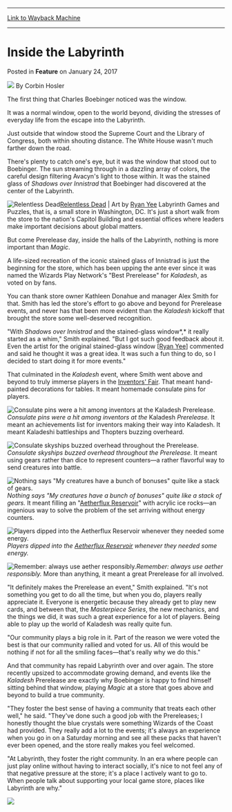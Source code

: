 
---
[Link to Wayback Machine](https://web.archive.org/web/20170126042701/http://magic.wizards.com/en/articles/archive/feature/inside-labyrinth-2017-01-24)

[_metadata_:author]:- "Corbin Hosler"
[_metadata_:description]:- "Corbin gets the low-down on a store that goes out of its way to immerse players in the worlds of Magic."
[_metadata_:generator]:- "Drupal 7 (http://drupal.org)"
[_metadata_:node]:- "1122146"
[_metadata_:publish_date]:- "2017-01-24"
[_metadata_:source]:- "div-main-content"
[_metadata_:title]:- "Inside the Labyrinth"
[_metadata_:wayback_capture_timestamp]:- "2017-01-26 04:27:01"
[_metadata_:wayback_raw_url]:- "https://web.archive.org/web/20170126042701id_/http://magic.wizards.com/en/articles/archive/feature/inside-labyrinth-2017-01-24"
[_metadata_:wayback_url]:- "http://magic.wizards.com/en/articles/archive/feature/inside-labyrinth-2017-01-24"
---


Inside the Labyrinth
====================



 Posted in **Feature**
 on January 24, 2017 






![](https://media.magic.wizards.com/styles/auth_small/public/images/person/hosler.jpg)
By Corbin Hosler











The first thing that Charles Boebinger noticed was the window.


It was a normal window, open to the world beyond, dividing the stresses of everyday life from the escape into the Labyrinth.


Just outside that window stood the Supreme Court and the Library of Congress, both within shouting distance. The White House wasn't much farther down the road.


There's plenty to catch one's eye, but it was the window that stood out to Boebinger. The sun streaming through in a dazzling array of colors, the careful design filtering Avacyn's light to those within. It was the stained glass of *Shadows over Innistrad* that Boebinger had discovered at the center of the Labyrinth.



![Relentless Dead](https://media.wizards.com/2017/images/daily/cardart_SOI_Relentless-Dead.jpg)[Relentless Dead](http://gatherer.wizards.com/Pages/Card/Details.aspx?name=Relentless+Dead) | Art by [Ryan Yee](http://gatherer.wizards.com/Pages/Search/Default.aspx?output=spoiler&method=visual&artist=%5b%22Ryan+Yee%22%5d)
Labyrinth Games and Puzzles, that is, a small store in Washington, DC. It's just a short walk from the store to the nation's Capitol Building and essential offices where leaders make important decisions about global matters.


But come Prerelease day, inside the halls of the Labyrinth, nothing is more important than *Magic*.


A life-sized recreation of the iconic stained glass of Innistrad is just the beginning for the store, which has been upping the ante ever since it was named the Wizards Play Network's "Best Prerelease" for *Kaladesh*, as voted on by fans.


You can thank store owner Kathleen Donahue and manager Alex Smith for that. Smith has led the store's effort to go above and beyond for Prerelease events, and never has that been more evident than the *Kaladesh* kickoff that brought the store some well-deserved recognition.


"With *Shadows over Innistrad* and the stained-glass window*,* it really started as a whim," Smith explained. "But I got such good feedback about it. Even the artist for the original stained-glass window [[Ryan Yee](http://gatherer.wizards.com/Pages/Search/Default.aspx?action=advanced&artist=%5b%22Ryan%20Yee%22%5d)] commented and said he thought it was a great idea. It was such a fun thing to do, so I decided to start doing it for more events."


That culminated in the *Kaladesh* event, where Smith went above and beyond to truly immerse players in the [Inventors' Fair](http://gatherer.wizards.com/Pages/Card/Details.aspx?name=Inventors%27+Fair). That meant hand-painted decorations for tables. It meant homemade consulate pins for players.



![Consulate pins were a hit among inventors at the Kaladesh Prerelease.](https://media.wizards.com/2017/images/daily/FEAT20160123_Pin.jpg)*Consulate pins were a hit among inventors at the* Kaladesh *Prerelease.*
It meant an achievements list for inventors making their way into Kaladesh. It meant Kaladeshi battleships and Thopters buzzing overheard.



![Consulate skyships buzzed overhead throughout the Prerelease.](https://media.wizards.com/2017/images/daily/FEAT20160123_Wall.jpg)*Consulate skyships buzzed overhead throughout the Prerelease.*
It meant using gears rather than dice to represent counters—a rather flavorful way to send creatures into battle.



![Nothing says "My creatures have a bunch of bonuses" quite like a stack of gears.](https://media.wizards.com/2017/images/daily/FEAT20160123_Gears.jpg)*Nothing says "My creatures have a bunch of bonuses" quite like a stack of gears.*
It meant filling an "[Aetherflux Reservoir](http://gatherer.wizards.com/Pages/Card/Details.aspx?name=Aetherflux+Reservoir)" with acrylic ice rocks—an ingenious way to solve the problem of the set arriving without energy counters.



![Players dipped into the Aetherflux Reservoir whenever they needed some energy.](https://media.wizards.com/2017/images/daily/FEAT20160123_Reservoir.jpg)*Players dipped into the [Aetherflux Reservoir](http://gatherer.wizards.com/Pages/Card/Details.aspx?name=Aetherflux+Reservoir) whenever they needed some energy.*

![Remember: always use aether responsibly.](https://media.wizards.com/2017/images/daily/FEAT20160123_Eyes.jpg)*Remember: always use aether responsibly.*
More than anything, it meant a great Prerelease for all involved.


"It definitely makes the Prerelease an event," Smith explained. "It's not something you get to do all the time, but when you do, players really appreciate it. Everyone is energetic because they already get to play new cards, and between that, the *Masterpiece Series*, the new mechanics, and the things we did, it was such a great experience for a lot of players. Being able to play up the world of Kaladesh was really quite fun.


"Our community plays a big role in it. Part of the reason we were voted the best is that our community rallied and voted for us. All of this would be nothing if not for all the smiling faces—that's really why we do this."


And that community has repaid Labyrinth over and over again. The store recently upsized to accommodate growing demand, and events like the *Kaladesh* Prerelease are exactly why Boebinger is happy to find himself sitting behind that window, playing *Magic* at a store that goes above and beyond to build a true community.


"They foster the best sense of having a community that treats each other well," he said. "They've done such a good job with the Prereleases; I honestly thought the blue crystals were something Wizards of the Coast had provided. They really add a lot to the events; it's always an experience when you go in on a Saturday morning and see all these packs that haven't ever been opened, and the store really makes you feel welcomed.


"At Labyrinth, they foster the right community. In an era where people can just play online without having to interact socially, it's nice to not feel any of that negative pressure at the store; it's a place I actively want to go to. When people talk about supporting your local game store, places like Labyrinth are why."


![](https://media.wizards.com/2017/images/daily/FEAT20160123_Prerelease.jpg)







